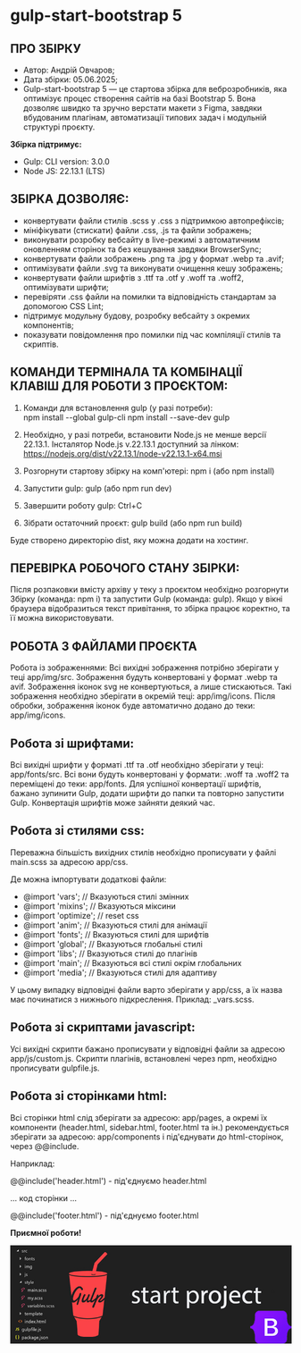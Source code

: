 # gulp-start-bootstrap 5
											  
ПРО ЗБІРКУ
--------------------------------------------------
- Автор: Андрій Овчаров;
- Дата збірки: 05.06.2025;
- Gulp-start-bootstrap 5 — це стартова збірка для веброзробників, яка оптимізує процес створення сайтів на базі Bootstrap 5. Вона дозволяє швидко та зручно верстати макети з Figma, завдяки вбудованим плагінам, автоматизації типових задач і модульній структурі проєкту.

**Збірка підтримує:** 
- Gulp: CLI version: 3.0.0
- Node JS: 22.13.1 (LTS)

ЗБІРКА ДОЗВОЛЯЄ:
-------------------------------------------------
- конвертувати файли стилів .scss у .css з підтримкою автопрефіксів;
- мініфікувати (стискати) файли .css, .js та файли зображень;
- виконувати розробку вебсайту в live-режимі з автоматичним оновленням сторінок та без кешування завдяки BrowserSync;
- конвертувати файли зображень .png та .jpg у формат .webp та .avif;
- оптимізувати файли .svg та виконувати очищення кешу зображень;
- конвертувати файли шрифтів з .ttf та .otf у .woff та .woff2, оптимізувати шрифти;
- перевіряти .css файли на помилки та відповідність стандартам за допомогою CSS Lint;
- підтримує модульну будову, розробку вебсайту з окремих компонентів;
- показувати повідомлення про помилки під час компіляції стилів та скриптів.


КОМАНДИ ТЕРМІНАЛА ТА КОМБІНАЦІЇ КЛАВІШ ДЛЯ РОБОТИ З ПРОЄКТОМ:
----------------------------------------------------
1. Команди для встановлення gulp (у разі потреби):  
npm install --global gulp-cli
npm install --save-dev gulp

2. Необхідно, у разі потреби, встановити Node.js не менше версії 22.13.1. 
Інсталятор Node.js v.22.13.1 доступний за лінком: https://nodejs.org/dist/v22.13.1/node-v22.13.1-x64.msi
3. Розгорнути стартову збірку на комп'ютері: npm i (або npm install)
4. Запустити gulp: gulp (або npm run dev)
5. Завершити роботу gulp: Ctrl+C
6. Зібрати остаточний проєкт: gulp build (або npm run build)

Буде створено директорію dist, яку можна додати на хостинг.


ПЕРЕВІРКА РОБОЧОГО СТАНУ ЗБІРКИ:
----------------------------------------------------
Після розпаковки вмісту архіву у теку з проєктом необхідно розгорнути Збірку (команда: npm i) та запустити Gulp (команда: gulp).
Якщо у вікні браузера відобразиться текст привітання, то збірка працює коректно, та її можна використовувати.


РОБОТА З ФАЙЛАМИ ПРОЄКТА
---------------------------------------------------

Робота із зображеннями:
Всі вихідні зображення потрібно зберігати у теці app/img/src. Зображення будуть конвертовані у формат .webp та avif.
Зображення іконок svg не конвертуються, а лише стискаються. Такі зображення необхідно зберігати в окремій теці: app/img/icons. 
Після обробки, зображення іконок буде автоматично додано до теки: app/img/icons.


Робота зі шрифтами:
---------------------------------------------------
Всі вихідні шрифти у форматі .ttf та .otf необхідно зберігати у теці: app/fonts/src. Всі вони будуть конвертовані у формати: .woff та .woff2 та переміщені до теки: app/fonts. 
Для успішної конвертації шрифтів, бажано зупинити Gulp, додати шрифти до папки та повторно запустити Gulp. Конвертація шрифтів може зайняти деякий час.


Робота зі стилями css:
---------------------------------------------------
Переважна більшість вихідних стилів необхідно прописувати у файлі main.scss за адресою app/css.

Де можна імпортувати додаткові файли:

- @import  'vars';  // Вказуються стилі змінних
- @import  'mixins'; // Вказуються міксини
- @import  'optimize';  // reset css
- @import  'anim'; // Вказуються стилі для анімації
- @import  'fonts'; // Вказуються стилі для шрифтів
- @import  'global';  // Вказуються глобальні стилі
- @import  'libs';  // Вказуються стилі до плагінів
- @import  'main'; // Вказуються всі стилі окрім глобальних
- @import  'media';   // Вказуються стилі для адаптиву

У цьому випадку відповідні файли варто зберігати у app/css, а їх назва має починатися з нижнього підкреслення. Приклад: _vars.scss.


Робота зі скриптами javascript:
----------------------------------------------------
Усі вихідні скрипти бажано прописувати у відповідні файли за адресою app/js/custom.js. Скрипти плагінів, встановлені через npm, необхідно прописувати gulpfile.js.


Робота зі сторінками html:
----------------------------------------------------
Всі сторінки html слід зберігати за адресою: app/pages, а окремі їх компоненти (header.html, sidebar.html, footer.html та ін.) рекомендується зберігати за адресою: app/components і під'єднувати до html-сторінок, через @@include.

Наприклад: 

@@include('header.html') - під'єднуємо header.html

... код сторінки ...

@@include('footer.html') - під'єднуємо footer.html


**Приємної роботи!**

<img src="img.jpg" alt="image">
